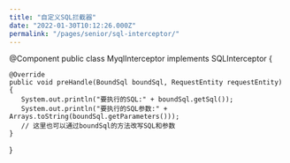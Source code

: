 ```yaml
---
title: "自定义SQL拦截器"
date: "2022-01-30T10:12:26.000Z"
permalink: "/pages/senior/sql-interceptor/"
---
```

@Component
public class MyqlInterceptor implements SQLInterceptor {
    
	@Override
	public void preHandle(BoundSql boundSql, RequestEntity requestEntity) {
       System.out.println("要执行的SQL:" + boundSql.getSql());
       System.out.println("要执行的SQL参数:" + Arrays.toString(boundSql.getParameters()));
       // 这里也可以通过boundSql的方法改写SQL和参数
	}
}
